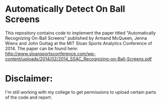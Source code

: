 # Automatically Detect On Ball Screens
This repository contains code to implement the paper titled "Automatically Recognizing On-Ball Screens" published by Armand McQueen, Jenna Wiens and John Guttag at the MIT Sloan Sports Analytics Conference of 2014. The paper can be found here: http://www.sloansportsconference.com/wp-content/uploads/2014/02/2014_SSAC_Recognizing-on-Ball-Screens.pdf

# Disclaimer:
I'm still working with my college to get permissions to upload certain parts of the code and report. 

